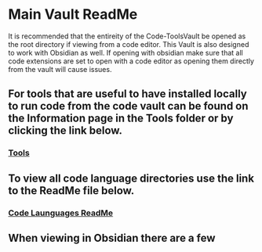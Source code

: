# Main Vault ReadMe

It is recommended that the entireity of the Code-ToolsVault be opened as the root directory if viewing from a code editor. 
This Vault is also designed to work with Obsidian as well. If opening with obsidian make sure that all code extensions are set to open with a code editor as opening them directly from the vault will cause issues. 

## For tools that are useful to have installed locally to run code from the code vault can be found on the Information page in the Tools folder or by clicking the link below.
### [Tools](./Tools/Information.md)

## To view all code language directories use the link to the ReadMe file below.
### [Code Launguages ReadMe](./CodeLanguages/ReadMe.md)
## When viewing in Obsidian there are a few 
